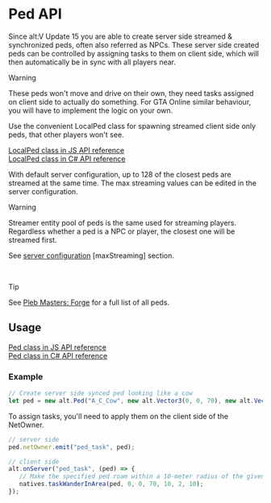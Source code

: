 # Ped API

Since alt:V Update 15 you are able to create server side streamed & synchronized peds, often also referred as NPCs. These server side created peds can be controlled by assigning tasks to them on client side, which will then automatically be in sync with all players near.

> [!WARNING]
> These peds won't move and drive on their own, they need tasks assigned on client side to actually do something.
> For GTA Online similar behaviour, you will have to implement the logic on your own.

Use the convenient LocalPed class for spawning streamed client side only peds, that other players won't see.

[LocalPed class in JS API reference](https://docs.altv.mp/js/api/alt-client.LocalPed.html)<br>
[LocalPed class in C# API reference](https://docs.altv.mp/cs/api/AltV.Net.Client.Elements.Entities.LocalPed.html)<br>

With default server configuration, up to 128 of the closest peds are streamed at the same time. The max streaming values can be edited in the server configuration.

> [!WARNING]
> Streamer entity pool of peds is the same used for streaming players. Regardless whether a ped is a NPC or player, the closest one will be streamed first.

See [server configuration](configs/server.md) [maxStreaming] section.

<br>

> [!TIP]
> See <a href='https://forge.plebmasters.de/peds'>Pleb Masters: Forge</a> for a full list of all peds.

## Usage

[Ped class in JS API reference](https://docs.altv.mp/js/api/alt-server.Ped.html)<br>
[Ped class in C# API reference](https://docs.altv.mp/cs/api/AltV.Net.Elements.Entities.Ped.html)<br>

### Example

```js
// Create server side synced ped looking like a cow
let ped = new alt.Ped("A_C_Cow", new alt.Vector3(0, 0, 70), new alt.Vector3(0, 0, 0));
```

To assign tasks, you'll need to apply them on the client side of the NetOwner.

```js
// server side
ped.netOwner.emit("ped_task", ped);

// client side
alt.onServer("ped_task", (ped) => {
   // Make the specified ped roam within a 10-meter radius of the given coordinates. It will always move at least 2 meters and pause for a minimum of 10 seconds.
   natives.taskWanderInArea(ped, 0, 0, 70, 10, 2, 10);
});
```